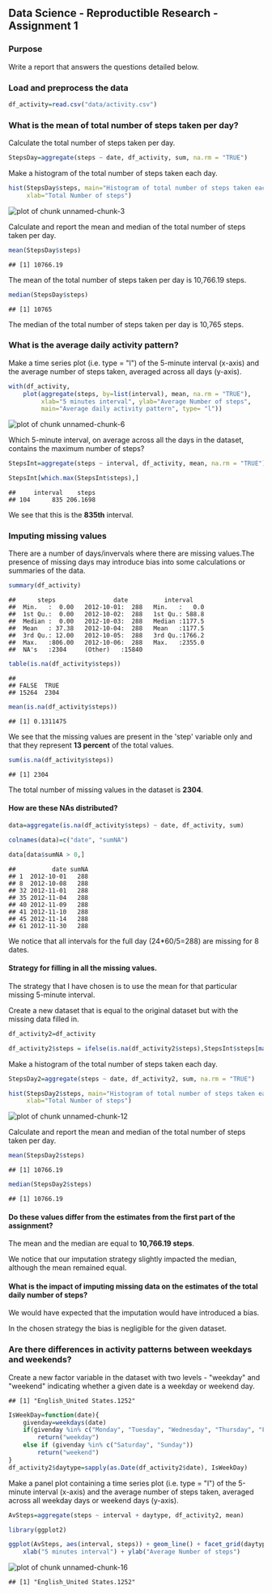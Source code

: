 ## Data Science - Reproductible Research - Assignment 1

### Purpose

Write a report that answers the questions detailed below.

### Load and preprocess the data


```r
df_activity=read.csv("data/activity.csv")
```

### What is the mean of total number of steps taken per day?


Calculate the total number of steps taken per day.


```r
StepsDay=aggregate(steps ~ date, df_activity, sum, na.rm = "TRUE")
```
Make a histogram of the total number of steps taken each day.


```r
hist(StepsDay$steps, main="Histogram of total number of steps taken each day",
     xlab="Total Number of steps")
```

![plot of chunk unnamed-chunk-3](figure/unnamed-chunk-3-1.png) 

Calculate and report the mean and median of the total number of steps taken per day.


```r
mean(StepsDay$steps)
```

```
## [1] 10766.19
```
The mean of the total number of steps taken per day is 10,766.19 steps.


```r
median(StepsDay$steps)
```

```
## [1] 10765
```
The median of the total number of steps taken per day is 10,765 steps.

### What is the average daily activity pattern?

Make a time series plot (i.e. type = "l") of the 5-minute interval (x-axis) and the average number of steps taken, averaged across all days (y-axis).


```r
with(df_activity,
    plot(aggregate(steps, by=list(interval), mean, na.rm = "TRUE"),
         xlab="5 minutes interval", ylab="Average Number of steps",
         main="Average daily activity pattern", type= "l"))
```

![plot of chunk unnamed-chunk-6](figure/unnamed-chunk-6-1.png) 

Which 5-minute interval, on average across all the days in the dataset, contains the maximum number of steps?


```r
StepsInt=aggregate(steps ~ interval, df_activity, mean, na.rm = "TRUE")

StepsInt[which.max(StepsInt$steps),]
```

```
##     interval    steps
## 104      835 206.1698
```
We see that this is the **835th** interval.


### Imputing missing values

There are a number of days/invervals where there are missing values.The presence of missing days may introduce bias into some calculations or summaries of the data.


```r
summary(df_activity)
```

```
##      steps                date          interval     
##  Min.   :  0.00   2012-10-01:  288   Min.   :   0.0  
##  1st Qu.:  0.00   2012-10-02:  288   1st Qu.: 588.8  
##  Median :  0.00   2012-10-03:  288   Median :1177.5  
##  Mean   : 37.38   2012-10-04:  288   Mean   :1177.5  
##  3rd Qu.: 12.00   2012-10-05:  288   3rd Qu.:1766.2  
##  Max.   :806.00   2012-10-06:  288   Max.   :2355.0  
##  NA's   :2304     (Other)   :15840
```

```r
table(is.na(df_activity$steps))
```

```
## 
## FALSE  TRUE 
## 15264  2304
```

```r
mean(is.na(df_activity$steps))
```

```
## [1] 0.1311475
```

We see that the missing values are present in the 'step' variable only and that they represent **13 percent** of the total values.


```r
sum(is.na(df_activity$steps))
```

```
## [1] 2304
```

The total number of missing values in the dataset is **2304**.

#### How are these NAs distributed?


```r
data=aggregate(is.na(df_activity$steps) ~ date, df_activity, sum)

colnames(data)=c("date", "sumNA")

data[data$sumNA > 0,]
```

```
##          date sumNA
## 1  2012-10-01   288
## 8  2012-10-08   288
## 32 2012-11-01   288
## 35 2012-11-04   288
## 40 2012-11-09   288
## 41 2012-11-10   288
## 45 2012-11-14   288
## 61 2012-11-30   288
```
We notice that all intervals for the full day (24*60/5=288) are missing for 8 dates.

#### Strategy for filling in all the missing values.

The strategy that I have chosen is to use the mean for that particular missing 5-minute interval.

Create a new dataset that is equal to the original dataset but with the missing data filled in.



```r
df_activity2=df_activity

df_activity2$steps = ifelse(is.na(df_activity2$steps),StepsInt$steps[match(df_activity2$interval, StepsInt$interval)],df_activity2$steps)
```

Make a histogram of the total number of steps taken each day.


```r
StepsDay2=aggregate(steps ~ date, df_activity2, sum, na.rm = "TRUE")

hist(StepsDay2$steps, main="Histogram of total number of steps taken each day",
     xlab="Total Number of steps")
```

![plot of chunk unnamed-chunk-12](figure/unnamed-chunk-12-1.png) 

Calculate and report the mean and median of the total number of steps taken per day.


```r
mean(StepsDay2$steps)
```

```
## [1] 10766.19
```

```r
median(StepsDay2$steps)
```

```
## [1] 10766.19
```

####  Do these values differ from the estimates from the first part of the assignment?

The mean and the median are equal to **10,766.19 steps**. 

We notice that our imputation strategy slightly impacted the median, although the mean remained equal.

#### What is the impact of imputing missing data on the estimates of the total daily number of steps?

We would have expected that the imputation would have introduced a bias.

In the chosen strategy the bias is negligible for the given dataset.

### Are there differences in activity patterns between weekdays and weekends?

Create a new factor variable in the dataset with two levels - "weekday" and "weekend" indicating whether a given date is a weekday or weekend day.


```
## [1] "English_United States.1252"
```


```r
IsWeekDay=function(date){
    givenday=weekdays(date)
    if(givenday %in% c("Monday", "Tuesday", "Wednesday", "Thursday", "Friday")) 
        return("weekday")
    else if (givenday %in% c("Saturday", "Sunday"))
        return("weekend")
}
df_activity2$daytype=sapply(as.Date(df_activity2$date), IsWeekDay)
```

Make a panel plot containing a time series plot (i.e. type = "l") of the 5-minute interval (x-axis) and the average number of steps taken, averaged across all weekday days or weekend days (y-axis).


```r
AvSteps=aggregate(steps ~ interval + daytype, df_activity2, mean)

library(ggplot2)

ggplot(AvSteps, aes(interval, steps)) + geom_line() + facet_grid(daytype ~ .) + 
    xlab("5 minutes interval") + ylab("Average Number of steps")
```

![plot of chunk unnamed-chunk-16](figure/unnamed-chunk-16-1.png) 


```
## [1] "English_United States.1252"
```


